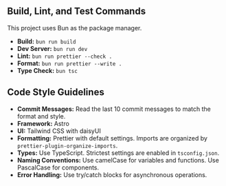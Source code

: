 ## Build, Lint, and Test Commands

This project uses Bun as the package manager.

-   **Build:** `bun run build`
-   **Dev Server:** `bun run dev`
-   **Lint:** `bun run prettier --check .`
-   **Format:** `bun run prettier --write .`
-   **Type Check:** `bun tsc`

## Code Style Guidelines

-   **Commit Messages:** Read the last 10 commit messages to match the format and style.
-   **Framework:** Astro
-   **UI:** Tailwind CSS with daisyUI
-   **Formatting:** Prettier with default settings. Imports are organized by `prettier-plugin-organize-imports`.
-   **Types:** Use TypeScript. Strictest settings are enabled in `tsconfig.json`.
-   **Naming Conventions:** Use camelCase for variables and functions. Use PascalCase for components.
-   **Error Handling:** Use try/catch blocks for asynchronous operations.
